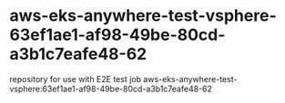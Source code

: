 # aws-eks-anywhere-test-vsphere-63ef1ae1-af98-49be-80cd-a3b1c7eafe48-62
repository for use with E2E test job aws-eks-anywhere-test-vsphere:63ef1ae1-af98-49be-80cd-a3b1c7eafe48-62
